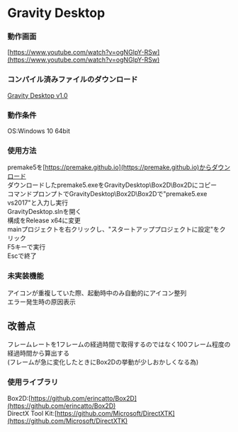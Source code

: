 # Gravity Desktop  

### 動作画面  
[https://www.youtube.com/watch?v=ogNGlpY-RSw](https://www.youtube.com/watch?v=ogNGlpY-RSw)  

### コンパイル済みファイルのダウンロード  
[Gravity Desktop v1.0](https://github.com/wakewakame/GravityDesktop/releases)  

### 動作条件
OS:Windows 10 64bit  

### 使用方法
premake5を[https://premake.github.io](https://premake.github.io)からダウンロード  
ダウンロードしたpremake5.exeをGravityDesktop\Box2D\Box2Dにコピー  
コマンドプロンプトでGravityDesktop\Box2D\Box2Dで"premake5.exe vs2017"と入力し実行  
GravityDesktop.slnを開く  
構成をRelease x64に変更  
mainプロジェクトを右クリックし、"スタートアッププロジェクトに設定"をクリック  
F5キーで実行  
Escで終了  

### 未実装機能  
アイコンが重複していた際、起動時中のみ自動的にアイコン整列  
エラー発生時の原因表示  

## 改善点  
フレームレートを1フレームの経過時間で取得するのではなく100フレーム程度の経過時間から算出する  
(フレームが急に変化したときにBox2Dの挙動が少しおかしくなる為)  

### 使用ライブラリ 
Box2D:[https://github.com/erincatto/Box2D](https://github.com/erincatto/Box2D)  
DirectX Tool Kit:[https://github.com/Microsoft/DirectXTK](https://github.com/Microsoft/DirectXTK)  
